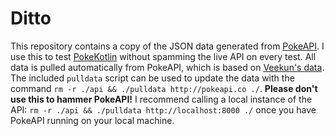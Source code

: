 # Ditto

This repository contains a copy of the JSON data generated from [PokeAPI](https://github.com/PokeAPI/pokeapi). I use this to test [PokeKotlin](https://github.com/PokeAPI/pokekotlin) without spamming the live API on every test. All data is pulled automatically from PokeAPI, which is based on [Veekun's data](https://github.com/veekun/pokedex). The included `pulldata` script can be used to update the data with the command `rm -r ./api && ./pulldata http://pokeapi.co ./`. **Please don't use this to hammer PokeAPI!** I recommend calling a local instance of the API: `rm -r ./api && ./pulldata http://localhost:8000 ./` once you have PokeAPI running on your local machine.
